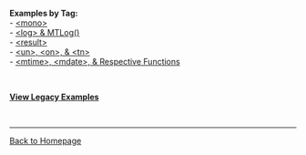 **Examples by Tag:**  
\- [\<mono\>](mono.html)  
\- [\<log\> & MTLog()](log.html)  
\- [\<result\>](result.html)  
\- [\<un\>, \<on\>, & \<tn\>](unontn.html)  
\- [\<mtime\>, \<mdate\>, & Respective Functions](mtimedate.html)

<br>

[**View Legacy Examples**](legacy)

<br>

----------------------
[Back to Homepage](..)
